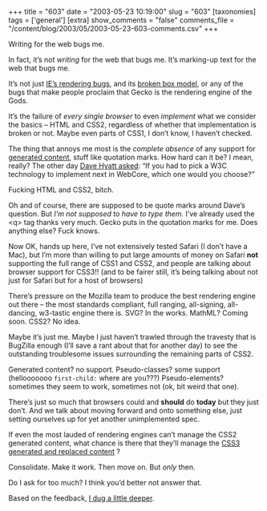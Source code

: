 +++
title = "603"
date = "2003-05-23 10:19:00"
slug = "603"
[taxonomies]
tags = ['general']
[extra]
show_comments = "false"
comments_file = "/content/blog/2003/05/2003-05-23-603-comments.csv"
+++

Writing for the web bugs me.

In fact, it’s not *writing* for the web that bugs me. It’s marking-up text for the web that bugs me.

It’s not just [IE’s rendering bugs](http://ln.hixie.ch/?start=1051031464&count=1), and its [broken box model](http://www.webmasterworld.com/forum83/652.htm "details on the broken box model"), or any of the bugs that make people proclaim that Gecko is the rendering engine of the Gods.

It’s the failure of *every single browser* to even *implement* what we consider the basics – HTML and CSS2, regardless of whether that implementation is broken or not. Maybe even parts of CSS1, I don’t know, I haven’t checked.

The thing that annoys me most is the *complete absence* of any support for [generated content](http://www.w3schools.com/css/css_reference.asp#generatedcontent), stuff like quotation marks. How hard can it be? I mean, really? The other day [Dave Hyatt asked](http://www.mozillazine.org/weblogs/hyatt/archives/2003_05.html#003340): <q>If you had to pick a W3C technology to implement next in WebCore, which one would you choose?</q>

Fucking HTML and CSS2, bitch.

Oh and of course, there are supposed to be quote marks around Dave’s question. But *I’m not supposed to have to type them.* I’ve already used the &lt;q&gt; tag thanks very much. Gecko puts in the quotation marks for me. Does anything else? Fuck knows.

Now OK, hands up here, I’ve not extensively tested Safari (I don’t have a Mac), but I’m more than willing to put large amounts of money on Safari **not** supporting the full range of CSS1 and CSS2, and people are talking about browser support for CSS3!! (and to be fairer still, it’s being talking about not just for Safari but for a host of browsers)

There’s pressure on the Mozilla team to produce the best rendering engine out there – the most standards compliant, full ranging, all-signing, all-dancing, w3-tastic engine there is. SVG? In the works. MathML? Coming soon. CSS2? No idea.

Maybe it’s just me. Maybe I just haven’t trawled through the travesty that is BugZilla enough (I’ll save a rant about that for another day) to see the outstanding troublesome issues surrounding the remaining parts of CSS2.

Generated content? no support. Pseudo-classes? some support (hellooooooo `first-child:` where are you???) Pseudo-elements? sometimes they seem to work, sometimes not (ok, bit weird that one).

There’s just so much that browsers could and **should** do **today** but they just don’t. And we talk about moving forward and onto something else, just setting ourselves up for yet another unimplemented spec.

If even the most lauded of rendering engines can’t manage the CSS2 generated content, what chance is there that they’ll manage the [CSS3 generated and replaced content](http://www.w3.org/TR/css3-content/) ?

Consolidate. Make it work. Then move on. But *only* then.

Do I ask for too much? I think you’d better not answer that.

<ins></ins>

Based on the feedback, [I dug a little deeper](http://philwilson.org/blog/2003/06/i-from-our-web-app-documentation-not.html).
